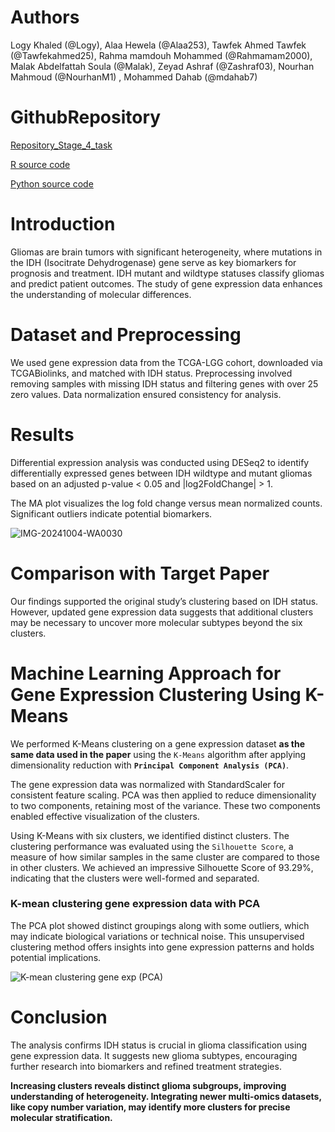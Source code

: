 # **Authors**

Logy Khaled (@Logy), Alaa Hewela (@Alaa253), Tawfek Ahmed Tawfek (@Tawfekahmed25), Rahma mamdouh Mohammed (@Rahmamam2000), Malak Abdelfattah Soula (@Malak), Zeyad Ashraf (@Zashraf03), Nourhan Mahmoud (@NourhanM1) , Mohammed Dahab (@mdahab7)

# **GithubRepository**

[Repository_Stage_4_task](https://github.com/Logykh/Stage-4/tree/main)

[R source code](https://github.com/Logykh/Stage-4/blob/main/Code%20.R)

[Python source code](https://github.com/Logykh/Stage-4/blob/main/HackBio_stage_4_ML.py)
# **Introduction**

Gliomas are brain tumors with significant heterogeneity, where mutations in the IDH (Isocitrate Dehydrogenase) gene serve as key biomarkers for prognosis and treatment. IDH mutant and wildtype statuses classify gliomas and predict patient outcomes. The study of gene expression data enhances the understanding of molecular differences.

# **Dataset and Preprocessing**

We used gene expression data from the TCGA-LGG cohort, downloaded via TCGABiolinks, and matched with IDH status. Preprocessing involved removing samples with missing IDH status and filtering genes with over 25 zero values. Data normalization ensured consistency for analysis.

# **Results**

Differential expression analysis was conducted using DESeq2 to identify differentially expressed genes between IDH wildtype and mutant gliomas based on an adjusted p-value \< 0.05 and |log2FoldChange| \> 1\. 

The MA plot visualizes the log fold change versus mean normalized counts. Significant outliers indicate potential biomarkers.

![IMG-20241004-WA0030](https://github.com/user-attachments/assets/de7240a3-3a24-455d-9364-32807203641b)

# **Comparison with Target Paper**

Our findings supported the original study’s clustering based on IDH status. However, updated gene expression data suggests that additional clusters may be necessary to uncover more molecular subtypes beyond the six clusters.

# **Machine Learning Approach for Gene Expression Clustering Using K-Means**
We performed K-Means clustering on a gene expression dataset **as the same data used in the paper** using the `K-Means` algorithm after applying dimensionality reduction with **`Principal Component Analysis (PCA)`**.

The gene expression data was normalized with StandardScaler for consistent feature scaling. PCA was then applied to reduce dimensionality to two components, retaining most of the variance. These two components enabled effective visualization of the clusters.


Using K-Means with six clusters, we identified distinct clusters. The clustering performance was evaluated using the `Silhouette Score`, a measure of how similar samples in the same cluster are compared to those in other clusters. We achieved an impressive Silhouette Score of 93.29%, indicating that the clusters were well-formed and separated.

### **K-mean clustering gene expression data with PCA**
The PCA plot showed distinct groupings along with some outliers, which may indicate biological variations or technical noise. This unsupervised clustering method offers insights into gene expression patterns and holds potential implications.

![K-mean clustering gene exp (PCA)](https://github.com/user-attachments/assets/25e4591f-d7b4-4992-8c88-214006d9c23a)


# **Conclusion**

The analysis confirms IDH status is crucial in glioma classification using gene expression data. It suggests new glioma subtypes, encouraging further research into biomarkers and refined treatment strategies.

**Increasing clusters reveals distinct glioma subgroups, improving understanding of heterogeneity. Integrating newer multi-omics datasets, like copy number variation, may identify more clusters for precise molecular stratification.**
